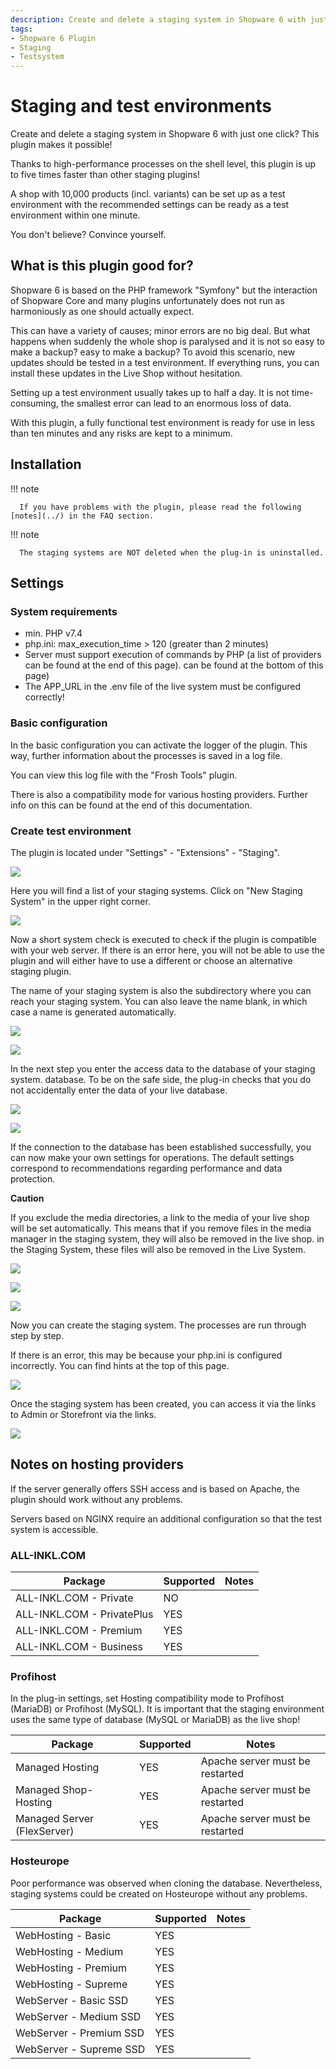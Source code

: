```yaml
---
description: Create and delete a staging system in Shopware 6 with just one click? This plugin makes it possible!
tags:
- Shopware 6 Plugin
- Staging
- Testsystem
---
```


# Staging and test environments

Create and delete a staging system in Shopware 6 with just one click? This plugin makes it possible!

Thanks to high-performance processes on the shell level, this plugin is up to five times faster than other staging plugins!

A shop with 10,000 products (incl. variants) can be set up as a test environment with the recommended settings can be ready as a test environment within one minute.

You don't believe? Convince yourself.

## What is this plugin good for?

Shopware 6 is based on the PHP framework "Symfony" but the interaction of Shopware Core and many plugins unfortunately does not run as harmoniously as one should actually expect.

This can have a variety of causes; minor errors are no big deal. But what happens when suddenly the whole shop is paralysed and it is not so easy to make a backup? easy to make a backup? To avoid this scenario, new updates should be tested in a test environment. If everything runs, you can install these updates in the Live Shop without hesitation.

Setting up a test environment usually takes up to half a day. It is not time-consuming, the smallest error can lead to an enormous loss of data.

With this plugin, a fully functional test environment is ready for use in less than ten minutes and any risks are kept to a minimum.

## Installation

!!! note

      If you have problems with the plugin, please read the following [notes](../) in the FAQ section.

!!! note

      The staging systems are NOT deleted when the plug-in is uninstalled.

## Settings

### System requirements

- min. PHP v7.4
- php.ini: max_execution_time > 120 (greater than 2 minutes)
- Server must support execution of commands by PHP (a list of providers can be found at the end of this page).
  can be found at the bottom of this page)
- The APP_URL in the .env file of the live system must be configured correctly!

### Basic configuration

In the basic configuration you can activate the logger of the plugin. This way, further information about the processes is saved in a log file.

You can view this log file with the "Frosh Tools" plugin.

There is also a compatibility mode for various hosting providers. Further info on this can be found at the end of this documentation.

### Create test environment

The plugin is located under "Settings" - "Extensions" - "Staging".

![](images/ms-01.jpg)

Here you will find a list of your staging systems. Click on "New Staging System" in the upper right corner.

![](images/ms-02.jpg)

Now a short system check is executed to check if the plugin is compatible with your web server. If there is an error here, you will not be able to use the plugin and will either have to use a different or choose an alternative staging plugin.

The name of your staging system is also the subdirectory where you can reach your staging system. You can also leave the name blank, in which case a name is generated automatically.

![](images/ms-03.jpg)

![](images/ms-04.jpg)

In the next step you enter the access data to the database of your staging system. database. To be on the safe side, the plug-in checks that you do not accidentally enter the data of your live database.

![](images/ms-05.jpg)

![](images/ms-06.jpg)

If the connection to the database has been established successfully, you can now make your own settings for operations. The default settings correspond to recommendations regarding performance and data protection.

**Caution**

If you exclude the media directories, a link to the media of your live shop will be set automatically. This means that if you remove files in the media manager in the staging system, they will also be removed in the live shop. in the Staging System, these files will also be removed in the Live System.

![](images/ms-07.jpg)

![](images/ms-08.jpg)

![](images/ms-09.jpg)

Now you can create the staging system. The processes are run through step by step.

If there is an error, this may be because your php.ini is configured incorrectly. You can find hints at the top of this page.

![](images/ms-10.jpg)

Once the staging system has been created, you can access it via the links to Admin or Storefront via the links.

![](images/ms-11.jpg)


## Notes on hosting providers

If the server generally offers SSH access and is based on Apache, the plugin should work without any problems.

Servers based on NGINX require an additional configuration so that the test system is accessible.

### ALL-INKL.COM

| Package | Supported | Notes |
| ----------- | ----------- | ----------- |
| ALL-INKL.COM - Private | NO | |
| ALL-INKL.COM - PrivatePlus | YES | |
| ALL-INKL.COM - Premium | YES | |
| ALL-INKL.COM - Business | YES | |

### Profihost

In the plug-in settings, set Hosting compatibility mode to Profihost (MariaDB) or Profihost (MySQL). It is important that the staging environment uses the same type of database (MySQL or MariaDB) as the live shop!

| Package | Supported | Notes |
| ----------- | ----------- | ----------- |
| Managed Hosting | YES | Apache server must be restarted |
| Managed Shop-Hosting | YES | Apache server must be restarted |
| Managed Server (FlexServer) | YES | Apache server must be restarted |

### Hosteurope

Poor performance was observed when cloning the database. Nevertheless, staging systems could be created on Hosteurope without any problems.

| Package | Supported | Notes |
| ----------- | ----------- | ----------- |
| WebHosting - Basic | YES | |
| WebHosting - Medium | YES | |
| WebHosting - Premium | YES | |
| WebHosting - Supreme | YES | |
| WebServer - Basic SSD | YES | |
| WebServer - Medium SSD | YES | |
| WebServer - Premium SSD | YES | |
| WebServer - Supreme SSD | YES | |
